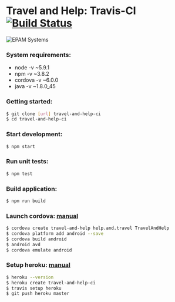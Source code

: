 # Travel and Help: Travis-CI [![Build Status](https://travis-ci.org/stremann/travel-and-help-ci.svg?branch=master)](https://travis-ci.org/stremann/travel-and-help-ci)

![EPAM Systems](http://stremann.github.io/assets/images/logo.svg)

### System requirements:
- node -v ~5.9.1
- npm -v ~3.8.2
- cordova -v ~6.0.0
- java -v ~1.8.0_45

### Getting started:
```sh
$ git clone [url] travel-and-help-ci
$ cd travel-and-help-ci
```

### Start development:
```sh
$ npm start
```

### Run unit tests:
```sh
$ npm test
```

### Build application:
```sh
$ npm run build
```

### Launch cordova: [manual](https://cordova.apache.org/docs/en/latest/guide/cli/index.html)
```sh
$ cordova create travel-and-help help.and.travel TravelAndHelp
$ cordova platform add android --save
$ cordova build android
$ android avd
$ cordova emulate android
```

### Setup heroku: [manual](https://www.chrissearle.org/2014/01/20/deploy-from-github-to-heroku-via-travis-ci/)
```sh
$ heroku --version
$ heroku create travel-and-help-ci
$ travis setup heroku
$ git push heroku master
```